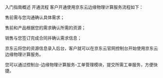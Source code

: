 入门指南概述
开通流程
客户开通使用京东云边缘物理计算服务流程如下：

售前需与您沟通确认具体需求；

售前和产品根据您的需求确认所需的资源；

销售与您签订完成合同并确认需求信息；

京东云将您的资源信息录入后台，客户就可以在京东云官网控制台开始使用京东云边缘物理计算服务。

您可以通过控制台-边缘物理计算服务-工单管理模块，提交所需工单服务，方便快捷。 
